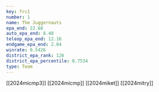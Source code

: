 ```yaml
---
key: frc1
number: 1
name: The Juggernauts
epa_end: 22.68
auto_epa_end: 8.48
teleop_epa_end: 12.16
endgame_epa_end: 2.04
winrate: 0.5426
district_epa_rank: 126
district_epa_percentile: 0.7534
type: Team
---
```

[[2024micmp3]]
[[2024micmp]]
[[2024miket]]
[[2024mitry]]
